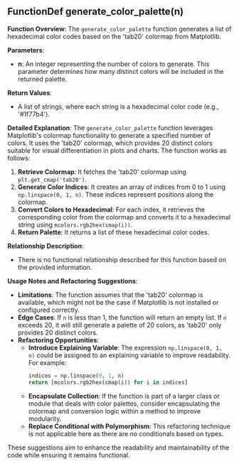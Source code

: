 ## FunctionDef generate_color_palette(n)
**Function Overview**: The `generate_color_palette` function generates a list of hexadecimal color codes based on the 'tab20' colormap from Matplotlib.

**Parameters**:
- **n**: An integer representing the number of colors to generate. This parameter determines how many distinct colors will be included in the returned palette.

**Return Values**:
- A list of strings, where each string is a hexadecimal color code (e.g., '#1f77b4').

**Detailed Explanation**:
The `generate_color_palette` function leverages Matplotlib's colormap functionality to generate a specified number of colors. It uses the 'tab20' colormap, which provides 20 distinct colors suitable for visual differentiation in plots and charts. The function works as follows:

1. **Retrieve Colormap**: It fetches the 'tab20' colormap using `plt.get_cmap('tab20')`.
2. **Generate Color Indices**: It creates an array of indices from 0 to 1 using `np.linspace(0, 1, n)`. These indices represent positions along the colormap.
3. **Convert Colors to Hexadecimal**: For each index, it retrieves the corresponding color from the colormap and converts it to a hexadecimal string using `mcolors.rgb2hex(cmap(i))`.
4. **Return Palette**: It returns a list of these hexadecimal color codes.

**Relationship Description**:
- There is no functional relationship described for this function based on the provided information.

**Usage Notes and Refactoring Suggestions**:
- **Limitations**: The function assumes that the 'tab20' colormap is available, which might not be the case if Matplotlib is not installed or configured correctly.
- **Edge Cases**: If `n` is less than 1, the function will return an empty list. If `n` exceeds 20, it will still generate a palette of 20 colors, as 'tab20' only provides 20 distinct colors.
- **Refactoring Opportunities**:
  - **Introduce Explaining Variable**: The expression `np.linspace(0, 1, n)` could be assigned to an explaining variable to improve readability. For example:
    ```python
    indices = np.linspace(0, 1, n)
    return [mcolors.rgb2hex(cmap(i)) for i in indices]
    ```
  - **Encapsulate Collection**: If the function is part of a larger class or module that deals with color palettes, consider encapsulating the colormap and conversion logic within a method to improve modularity.
  - **Replace Conditional with Polymorphism**: This refactoring technique is not applicable here as there are no conditionals based on types.

These suggestions aim to enhance the readability and maintainability of the code while ensuring it remains functional.
